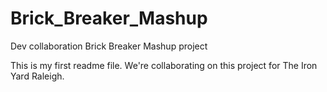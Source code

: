 # Brick_Breaker_Mashup
Dev collaboration Brick Breaker Mashup project

This is my first readme file.
We're collaborating on this project for The Iron Yard Raleigh.
